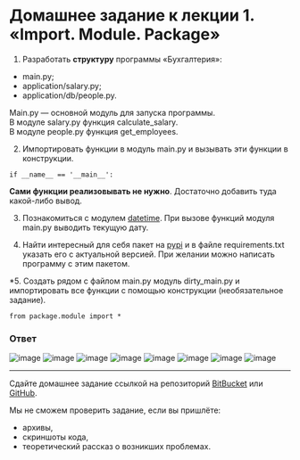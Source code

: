 # Домашнее задание к лекции 1. «Import. Module. Package»

1. Разработать **структуру** программы «Бухгалтерия»:
- main.py;  
- application/salary.py;  
- application/db/people.py.

Main.py — основной модуль для запуска программы.  
В модуле salary.py функция calculate_salary.  
В модуле people.py функция get_employees.  

2. Импортировать функции в модуль main.py и вызывать эти функции в конструкции.
```
if __name__ == '__main__':
```
**Сами функции реализовывать не нужно**. Достаточно добавить туда какой-либо вывод.

3. Познакомиться с модулем [datetime](https://pythonworld.ru/moduli/modul-datetime.html). 
При вызове функций модуля main.py выводить текущую дату.

4. Найти интересный для себя пакет на [pypi](https://pypi.org/) и в файле requirements.txt указать его с актуальной версией. При желании можно написать программу с этим пакетом.

\*5. Создать рядом с файлом main.py модуль dirty_main.py и импортировать все функции с помощью
конструкции (необязательное задание).
```
from package.module import *
```

### Ответ 

![image](https://github.com/bezymel/py-homeworks-advanced/assets/129361495/fcbfed83-2e4d-4ef6-a428-d0079304a045)
![image](https://github.com/bezymel/py-homeworks-advanced/assets/129361495/395d14fa-65b0-4cab-ba5f-e2776bb109b1)
![image](https://github.com/bezymel/py-homeworks-advanced/assets/129361495/56efb2f8-2fa1-4ac0-8624-3aee432444e7)
![image](https://github.com/bezymel/py-homeworks-advanced/assets/129361495/e1d2dff6-0623-474f-b364-450eb91217b6)
![image](https://github.com/bezymel/py-homeworks-advanced/assets/129361495/f93e67c8-a792-48b2-9b7e-279281ecff0b)
![image](https://github.com/bezymel/py-homeworks-advanced/assets/129361495/a115d9f9-f7a4-4804-a616-7480d45ff13a)
![image](https://github.com/bezymel/py-homeworks-advanced/assets/129361495/bd1e8e35-fd28-442a-a233-f2c69d9b2385)
![image](https://github.com/bezymel/py-homeworks-advanced/assets/129361495/15d4904f-7989-4ea6-924c-a2373467eac2)



---
Сдайте домашнее задание ссылкой на репозиторий [BitBucket](https://bitbucket.org/) или [GitHub](https://github.com/).

Мы не сможем проверить задание, если вы пришлёте:

* архивы,
* скриншоты кода,
* теоретический рассказ о возникших проблемах.    


